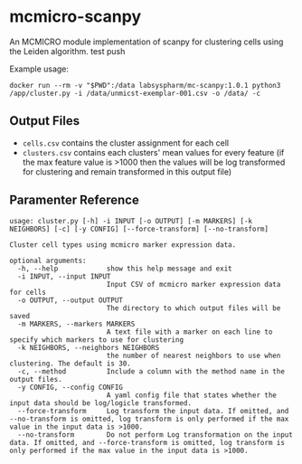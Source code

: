 # mcmicro-scanpy
An MCMICRO module implementation of scanpy for clustering cells using the Leiden algorithm. test push

Example usage:
```
docker run --rm -v "$PWD":/data labsyspharm/mc-scanpy:1.0.1 python3 /app/cluster.py -i /data/unmicst-exemplar-001.csv -o /data/ -c
```

## Output Files
- `cells.csv` contains the cluster assignment for each cell
- `clusters.csv` contains each clusters' mean values for every feature 
(if the max feature value is >1000 then the values will be log transformed for clustering and remain transformed in this output file)

## Paramenter Reference
```
usage: cluster.py [-h] -i INPUT [-o OUTPUT] [-m MARKERS] [-k NEIGHBORS] [-c] [-y CONFIG] [--force-transform] [--no-transform]

Cluster cell types using mcmicro marker expression data.

optional arguments:
  -h, --help            show this help message and exit
  -i INPUT, --input INPUT
                        Input CSV of mcmicro marker expression data for cells
  -o OUTPUT, --output OUTPUT
                        The directory to which output files will be saved
  -m MARKERS, --markers MARKERS
                        A text file with a marker on each line to specify which markers to use for clustering
  -k NEIGHBORS, --neighbors NEIGHBORS
                        the number of nearest neighbors to use when clustering. The default is 30.
  -c, --method          Include a column with the method name in the output files.
  -y CONFIG, --config CONFIG
                        A yaml config file that states whether the input data should be log/logicle transformed.
  --force-transform     Log transform the input data. If omitted, and --no-transform is omitted, log transform is only performed if the max value in the input data is >1000.
  --no-transform        Do not perform Log transformation on the input data. If omitted, and --force-transform is omitted, log transform is only performed if the max value in the input data is >1000.
```
